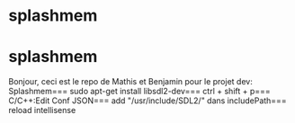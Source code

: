 # splashmem
# splashmem
Bonjour, ceci est le repo de Mathis et Benjamin pour le projet dev: Splashmem===
sudo apt-get install libsdl2-dev===
ctrl + shift + p===
C/C++:Edit Conf JSON===
add "/usr/include/SDL2/" dans includePath===
reload intellisense